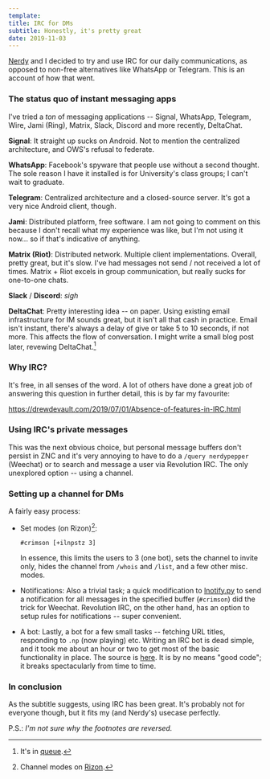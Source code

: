 ```yaml
---
template:
title: IRC for DMs
subtitle: Honestly, it's pretty great
date: 2019-11-03
---
```


[Nerdy](https://nerdypepper.me) and I decided to try and use IRC for our
daily communications, as opposed to non-free alternatives like WhatsApp
or Telegram. This is an account of how that went.

### The status quo of instant messaging apps

I've tried a _ton_ of messaging applications -- Signal, WhatsApp,
Telegram, Wire, Jami (Ring), Matrix, Slack, Discord and more recently, DeltaChat.

**Signal**: It straight up sucks on Android. Not to mention the
centralized architecture, and OWS's refusal to federate.

**WhatsApp**: Facebook's spyware that people use without a second
thought. The sole reason I have it installed is for University's
class groups; I can't wait to graduate.

**Telegram**: Centralized architecture and a closed-source server. It's
got a very nice Android client, though.

**Jami**: Distributed platform, free software. I am not going to comment
on this because I don't recall what my experience was like, but I'm not
using it now... so if that's indicative of anything.

**Matrix (Riot)**: Distributed network. Multiple client implementations.
Overall, pretty great, but it's slow. I've had messages not send / not
received a lot of times. Matrix + Riot excels in group communication, but
really sucks for one-to-one chats.

**Slack** / **Discord**: _sigh_

**DeltaChat**: Pretty interesting idea -- on paper. Using existing email
infrastructure for IM sounds great, but it isn't all that cash in
practice. Email isn't instant, there's always a delay of give or take
5 to 10 seconds, if not more. This affects the flow of conversation.
I might write a small blog post later, revewing DeltaChat.[^deltachat]

### Why IRC?

It's free, in all senses of the word. A lot of others have done a great
job of answering this question in further detail, this is by far my
favourite:

<a href="https://drewdevault.com/2019/07/01/Absence-of-features-in-IRC.html">https://drewdevault.com/2019/07/01/Absence-of-features-in-IRC.html</a>

### Using IRC's private messages
 
This was the next obvious choice, but personal message buffers don't
persist in ZNC and it's very annoying to have to do a `/query
nerdypepper` (Weechat) or to search and message a user via Revolution
IRC. The only unexplored option -- using a channel.

### Setting up a channel for DMs

A fairly easy process:

* Set modes (on Rizon)[^modes]:

    ```
    #crimson [+ilnpstz 3]
    ```
    In essence, this limits the users to 3 (one bot), sets the channel to invite only,
hides the channel from `/whois` and `/list`, and a few other misc.
modes.

* Notifications: Also a trivial task; a quick modification to [lnotify.py](https://weechat.org/scripts/source/lnotify.py.html/)
to send a notification for all messages in the specified buffer
(`#crimson`) did the trick for Weechat. Revolution IRC, on the other
hand, has an option to setup rules for notifications -- super
convenient.

* A bot: Lastly, a bot for a few small tasks -- fetching URL titles, responding
to `.np` (now playing) etc. Writing an IRC bot is dead simple, and it
took me about an hour or two to get most of the basic functionality in
place. The source is [here](https://github.com/icyphox/detotated).
It is by no means "good code"; it breaks spectacularly from time to
time.

### In conclusion

As the subtitle suggests, using IRC has been great. It's probably not
for everyone though, but it fits my (and Nerdy's) usecase perfectly.

P.S.: _I'm not sure why the footnotes are reversed._

[^modes]: Channel modes on [Rizon](https://wiki.rizon.net/index.php?title=Channel_Modes).
[^deltachat]: It's in [queue](https://github.com/icyphox/site/issues/10).
